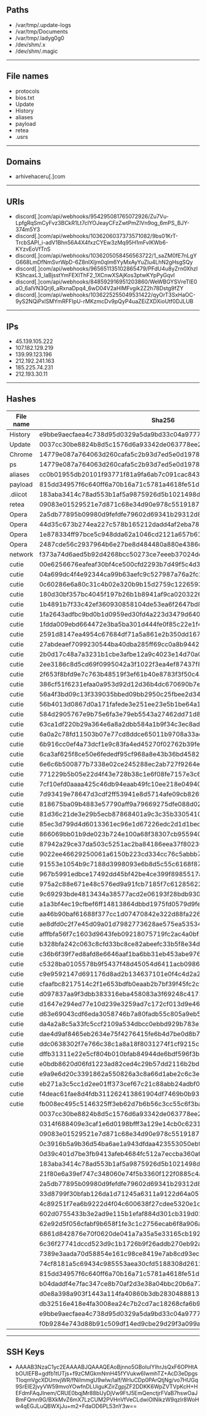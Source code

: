 ## Paths
- /var/tmp/.update-logs
- /var/tmp/Documents
- /var/tmp/.ladyg0g0
- /dev/shm/.x
- /dev/shm/.magic
-----------------------------------------
## File names
- protocols
- bios.txt
- Update
- History
- aliases
- payload
- retea
- .usrs
-----------------------------------------
## Domains
 - arhivehaceru[.]com
-----------------------------------------
## URIs
- discord[.]com/api/webhooks/954295081765072926/Zu7Vu-LpfgRqSmCyFvz3BCkR1Lt7clYOJeayCFzZwtPmZlVn9og_6mPS_BJY-374m5Y3
- discord[.]com/api/webhooks/1036206037373571082/9bs01KrT-TrcbSAPI_i-adV1Bhn56A4X4fxzCYEw3zMq95H1mFvlKWb6-KYzvEoVfTnS
- discord[.]com/api/webhooks/1036205058456563722/1_saZM0fE7nLgYG668LmDfNmSvrWpD-6Z8nIXljm0qlm6YyMxAyYuZIu4LhN2gHsgSQy
- discord[.]com/api/webhooks/965651135102865479/PFdU4u8yZrn0XhzIKShcaxL3_IaBjsstYmFEXlThF2_1XCnwXSAjKos3ptwKYpPyGqvI
- discord[.]com/api/webhooks/848592916951203860/WeWBGYSVreTlE0aO_6alVN3Qrj6_aRxnaDpq4_6wD04V2aHlMFvgik2Z2h78Dstg9fZY
- discord[.]com/api/webhooks/1036225255049531422/qyOrT3SxHaOC-9yS2NQiPxlSMYmRFFIpU-rMKzmcDv9pQyP4uaZEiZXDXioUtf0DJLUB
-----------------------------------------
## IPs
- 45.139.105.222
- 107.182.129.219
- 139.99.123.196
- 212.192.241.163
- 185.225.74.231
- 212.193.30.11
-----------------------------------------
## Hashes
| File name | Sha256 |  
| --------- | ------ |
| History   | e9bbe9aecfaea4c738d95d0329a5da9bd33c04a97779172c7df517e1a808489c |
| Update    | 0037cc30be8824b8d5c1576d6a93342de063778ee210d3127de6c3b1173de451 |
| Chrome    | 14779e087a764063d260cafa5c2b93d7ed5e0d19783eeaea6abb12d17561949a |
| ps        | 14779e087a764063d260cafa5c2b93d7ed5e0d19783eeaea6abb12d17561949a |
| aliases   | cc0b01955db20101f93771f81a9fa6ab7c091cac8435529996020d4f3932a3e7 |
| payload   | 815dd34957f6c640ff6a70b16a71c5781a4618fe51d5d77a6e51526eb49cf2f5 |
| .diicot   | 183aba3414c78ad553b1af5a9875926d5b1021498db63d3cc42bdf00e7315ef6 |
| retea     | 09083e01529521e7d871c68e34d90e978c55191874f0acedeeb58ac041497f77 |
| Opera     | 2a5db77895b09980d9fefdfe79602d69341b29312d8afc1c183fbf8d79f04bcd |
| Opera     | 44d35c673b274ea227c578b165212dadd4af2eba784db12adee1bfd8ce506a85 |
| Opera     | 1e878334ff97bce5c948dda62a1046cd2121a657b612e412e423e36b5ee6461a |
| Opera     | 2487cde56c2937964b6e27be8d484480a880e4386d15f0c6adf4fda88cf29864 |
| network   | f373a74d6aed5b92d4268bcc50273ce7eeeb37024ddd88fe3d039d27e27c1d99 |
| cutie     | 00e6256676eafeaf30bf4ce500cfd2293b7d49f5c4d3f51af2f1b63892006515 |
| cutie     | 04a699dc4f4e92344ca99b63aefc9c527987a76a2fc2b3a1051bd1a272c48d85 |
| cutie     | 0c60286e6a80c31c4b02e320b9b15d2759c1226593f4e8f265811ddb2245b06a |
| cutie     | 180d30bf357bc4045f197b26b1b8941af9ca0203226a7260092d70dd15f3e6ab |
| cutie     | 1b4891b7f33c42ef360930858104de53ea6f2647bd89cf59537a1a99e6db7718 |
| cutie     | 1fa2643adfbc9bd0b1d0959ed30fd4a223d3479d6401e3f2750a1b826dc60497 |
| cutie     | 1fdda009ebd664472e3ba5ba301d444fe0f85c22e1f4beff4e2cd0c08b1a2d20 |
| cutie     | 2591d8147ea4954c67684df71a5a861e2b350dd167baad13c4e745cd9d850d6b |
| cutie     | 27abdeaef7099230544ba40dba285ff69cc0a8b94420c8b17a0ca622bfe2ca9e |
| cutie     | 2b0d17c48a7a3231b1cbe3afbe12a9c4023e14d70a0679f3ed1c7ca8af8d4ceb |
| cutie     | 2ee3186c8d5cd69f0995042a3f1022f3ea4ef87437f8a084568e4b298c26479d |
| cutie     | 2f653f8bfd9e7c763b48519f3ef61b40e8783f3f50c4af258b935fa2d35cf6eb |
| cutie     | 386cf51f6231efaa0a953d92d12d36b4dc670690b7e3a207ade928ed256f8537 |
| cutie     | 56a4f3bd09c13f339035bbed09bb2950c25fbee2d341822b3144a97cf282a822 |
| cutie     | 56b4013d0867d0a171fafede3e251ee23e5b1be64a1d6fc545aa050fc95a1a21 |
| cutie     | 584d2905767e9b75e6fa3e79eb5543a27462dd71d8537bb6e81ab04262f72a50 |
| cutie     | 63ca1df220b29a364e6a8a2dbb584a1b9f34c3ec8ade3d8068cbee1aac240b16 |
| cutie     | 6a0a2c78fd11503b07e77cd8ddce65011b9708a33acfcca4600a4f70dd06f5b5 |
| cutie     | 6b916cc0ef4a73dcf1e9c83fa4ed45270f02762b39fec0e4274cb475ec935e1c |
| cutie     | 6ca3af625f8ce50e6fededf95cf968a8e43b36bd45827c0778e1f94b5299a306 |
| cutie     | 6e6c6b500877b7338e02ce245288ec2ab727f9264ebb5b4a0cf8c35f7ee3c744 |
| cutie     | 771229b5b05e22d4f43e728b38c1e6f08fe7157e3c6dcade0e9af065f710f22d |
| cutie     | 7cf10efd0aaaa425c46db94eaab49fc10ee218e049403d40e8f0c394a9cb0974 |
| cutie     | 7d93419e78647d3cdf2ff53941e8d5714afe09cb826fd2c4be335e83001bdabf |
| cutie     | 818675ba09b4883e57790aff9a79669275dfe088d02dc5f5cf459b16375d17db |
| cutie     | 81d36c21de3e29b5ecb87868401a9c3c35b3305410f64caea06815778404df63 |
| cutie     | 85ec3d799d4d6013361ec96e1d67226edc2d1d1bec29c370f981136289601cd8 |
| cutie     | 866069bb01b9de023b724e100a68f38307cb95594057c563f9aac53210bd21df |
| cutie     | 87942a29ce37da503c5251ac2ba84186eea37f8023053aa6ee519700d26359ae |
| cutie     | 9022ee46629250061a6150b223cd334cc76c5abbb77118d8aa37d1f4e37a010c |
| cutie     | 91553e1054b9c7188d3998093e6b8d5c55c6168f87410474fa1d513eb02f0ae3 |
| cutie     | 967b5991edbce17492dd45bf42be4ce399f8985517a37497a8dcfafb2cf62349 |
| cutie     | 975a2c88e671e48c576ed9a91fcb7185f7c612856223c3ddd4e06f716e5d4ee5 |
| cutie     | 9c69293bde4813434a38577acd2e06193f28bdb9305995e0e3e7e0058cadbbd4 |
| cutie     | a1a3bf4ec19cfbef6ff14813864dbbd1975fd0579d9fe7f275becc686fec0951 |
| cutie     | aa46b90baf61688f377cc1d07470842e322d88fa2263efa50feeb63e42825feb |
| cutie     | ae8dfd0c2f7e45d09a01d7982773628ae575ea535345ad18f51263ac162f3b50 |
| cutie     | afffbfa56f7c1603d9643feb09218075719fc2ac4a0bf25786cd41a8de02317c |
| cutie     | b328bfa242c063c8cfd33bc8ce82abeefc33b5f8e34d0515875216a322954b01 |
| cutie     | c36b6f39f7ed8afd8e6646aaf1ba6bb31eb453abe976d5db6b21f3df637650cf |
| cutie     | c5328ba0105578b9f5437f48d45054d6411acb0986e3e00e9863eb25838e434a |
| cutie     | c9e9592147d691176d8ad2b134637101e0f4c4d2a2313882a0eb64c0a25024a0 |
| cutie     | cfaafbc8217514c2f1e653bdfb0eaab2b7bf39f45fc2cf7a6ae167cab3f05220 |
| cutie     | d097837aa9f3dbb383316eba458083a3f69248c4173a313d069355b5379843ca |
| cutie     | d1647e294ed77e10d239e3259ad7c172cf013d9e46004af552fe3dd49f73bb15 |
| cutie     | d63e69043cdf6eda3058746b7a80fadb55c805a9eb59cb18016469760f6d8a63 |
| cutie     | da4a2a8c5a33fc5ccf2109a534dbcc0ebbd929b783e28eaa9be78375bf921e63 |
| cutie     | dae4d9af8465eb2634e75f4276415fe6b4d7be0d8b778f3c5913b6a6eb079e05 |
| cutie     | ddc0638302f7e766c38c1a8a18f8031274f1cf9215c32e7682d8f075ac952189 |
| cutie     | dffb31311e22e5cf804b010bfab84944de6bdf596f3bdad5e5fd57fde68329ad |
| cutie     | e0bdb8620d06fd1223ad82ced4c29b57dd2116b2bdb222f45b733d6df4180168 |
| cutie     | e9a9e6d20c3391862a550826a3c8a66d1abe2c6c3ec11eab6a646751f7f36cda |
| cutie     | eb271a3c5cc1d2ee01ff373cef67c21c88abb24adbf017444501929809c623bd |
| cutie     | f4deac61fae8d4fdb311262413861904df7469b0b931711c90a47914bcfd61b5 |
| cutie     | fb008ec495c5146325ff3eb62d7b6b56c3cc55c6f3ba5e845bf17a591e981105 |
|           | 0037cc30be8824b8d5c1576d6a93342de063778ee210d3127de6c3b1173de451 |
|           | 0314f688409e3caf1e6d0198bfff3a129e14cb0c623150ba3e29581fba6491d1 |
|           | 09083e01529521e7d871c68e34d90e978c55191874f0acedeeb58ac041497f77 |
|           | 0c3916b5a9b36d54ba6ae1a943dfdaa423553050ebf61fd8edcd8010c3af1327 |
|           | 0d39c401d7be3fb9413afeb4684fc512a7eccba360af11d42e4049866855a646 |
|           | 183aba3414c78ad553b1af5a9875926d5b1021498db63d3cc42bdf00e7315ef6 |
|           | 21f80e6a39ef747c348060e74f5b3360f122f0885c4afd60aa72bbeaed3d38bf |
|           | 2a5db77895b09980d9fefdfe79602d69341b29312d8afc1c183fbf8d79f04bcd |
|           | 33d8799f30bfab126da1d71245a6311a9122d64a05776d0d81261bc08ea95ef2 |
|           | 4c89251f7ea6b9222d4f04c600638f27cdee5320e1cb2ed529f9086fbd468095 |
|           | 602d0755433b3e2ad9e115b1efaf884d301cb319d01ad3496f28c2444bf0063f |
|           | 62e92d5f056cfabf9b658f1fe3c1c2756ecab6f8a906abb9036ad918579c0632 |
|           | 6861d842876e70f0620de041a7a35a5e33165cb192a3225293d0e025d13740c4 |
|           | 6c36f27741dccd523d9c1b1726b9f26addb270eb92adba7deb1b4d044b529d81 |
|           | 7389e3aada70d58854e161c98ce8419e7ab8cd93ecd11c2b0ca75c3cafed78cb |
|           | 74cf8181a5c69434c985553aea30cfd5188308d26121143358339f566c930097 |
|           | 815dd34957f6c640ff6a70b16a71c5781a4618fe51d5d77a6e51526eb49cf2f5 |
|           | b04daddf4e7fac347ce8b70af2d3e38a04bbc20b6a7773dd1b0506e38f823358 |
|           | d0e8a398a903f1443a114fa40860b3db2830488813db9a87ddcc5a8a337edd73 |
|           | db32516e418e4fa3008ea24c7b2cd7ac18268cfa6b99f3292758bc81563a7fd0 |
|           | e9bbe9aecfaea4c738d95d0329a5da9bd33c04a97779172c7df517e1a808489c |
|           | f0b9284e743d88b91c509df14ed9cbe29d29f3a099a809e40546afa6bfcef003 |
-----------------------------------------
## SSH Keys
- AAAAB3NzaC1yc2EAAAABJQAAAQEAoBjnno5GBoIuIYIhrJsQxF6OPHtAbOUIEFB+gdfb1tUTjs+f9zCMGkmNmH45fYVukw6IwmhTZ+AcD3eDpgsTloqmVgcXDUmvjWR/fNiImmgU9wlw/lalf/WrIuCDp0PArQtjNg/vo7HUGq9SrEIE2jvyVW59mvoYOwfnDLUiguKZirZgpjZF2DDKK6WpZVTVpKcH+HEFdmFAqJInem/CRUE0bqjMr88bUyDjVw9FtJ5EmQenctjrFVaB7hswOaJBmFQmn9G/BXkMvZ6mX7LzCUM2PVHnVfVeCLdwiOINikzW9qzlr8WoHw4qEGJLuQBWXjJu+m2+FdaOD6PL53nY3w==